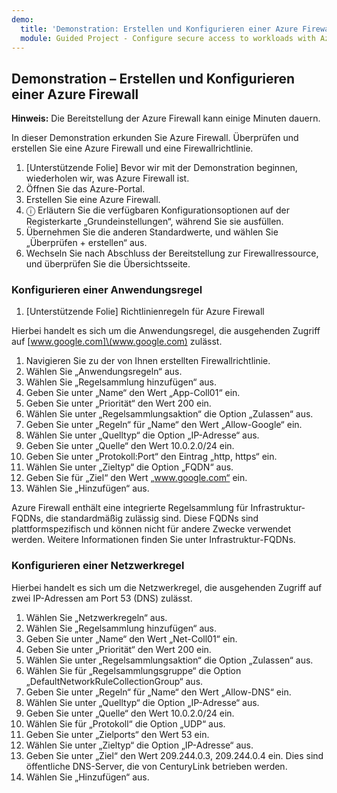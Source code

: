 ```yaml
---
demo:
  title: 'Demonstration: Erstellen und Konfigurieren einer Azure Firewall'
  module: Guided Project - Configure secure access to workloads with Azure virtual networking services
---
```

## Demonstration – Erstellen und Konfigurieren einer Azure Firewall

**Hinweis:** Die Bereitstellung der Azure Firewall kann einige Minuten dauern.

In dieser Demonstration erkunden Sie Azure Firewall.
Überprüfen und erstellen Sie eine Azure Firewall und eine Firewallrichtlinie.
1.  [Unterstützende Folie] Bevor wir mit der Demonstration beginnen, wiederholen wir, was Azure Firewall ist.
2.  Öffnen Sie das Azure-Portal.
3.  Erstellen Sie eine Azure Firewall.
4.  ⓘ Erläutern Sie die verfügbaren Konfigurationsoptionen auf der Registerkarte „Grundeinstellungen“, während Sie sie ausfüllen. 
5.  Übernehmen Sie die anderen Standardwerte, und wählen Sie „Überprüfen + erstellen“ aus.
6.  Wechseln Sie nach Abschluss der Bereitstellung zur Firewallressource, und überprüfen Sie die Übersichtsseite. 


### Konfigurieren einer Anwendungsregel 

1. [Unterstützende Folie] Richtlinienregeln für Azure Firewall

Hierbei handelt es sich um die Anwendungsregel, die ausgehenden Zugriff auf [www.google.com]\(www.google.com) zulässt.
1.  Navigieren Sie zu der von Ihnen erstellten Firewallrichtlinie.
2.  Wählen Sie „Anwendungsregeln“ aus.
3.  Wählen Sie „Regelsammlung hinzufügen“ aus.
4.  Geben Sie unter „Name“ den Wert „App-Coll01“ ein.
5.  Geben Sie unter „Priorität“ den Wert 200 ein.
6.  Wählen Sie unter „Regelsammlungsaktion“ die Option „Zulassen“ aus.
7.  Geben Sie unter „Regeln“ für „Name“ den Wert „Allow-Google“ ein.
8.  Wählen Sie unter „Quelltyp“ die Option „IP-Adresse“ aus.
9.  Geben Sie unter „Quelle“ den Wert 10.0.2.0/24 ein.
10. Geben Sie unter „Protokoll:Port“ den Eintrag „http, https“ ein.
11. Wählen Sie unter „Zieltyp“ die Option „FQDN“ aus.
12. Geben Sie für „Ziel“ den Wert „www.google.com“ ein.
13. Wählen Sie „Hinzufügen“ aus.

Azure Firewall enthält eine integrierte Regelsammlung für Infrastruktur-FQDNs, die standardmäßig zulässig sind. Diese FQDNs sind plattformspezifisch und können nicht für andere Zwecke verwendet werden. Weitere Informationen finden Sie unter Infrastruktur-FQDNs.

### Konfigurieren einer Netzwerkregel
Hierbei handelt es sich um die Netzwerkregel, die ausgehenden Zugriff auf zwei IP-Adressen am Port 53 (DNS) zulässt.
1.  Wählen Sie „Netzwerkregeln“ aus.
2.  Wählen Sie „Regelsammlung hinzufügen“ aus.
3.  Geben Sie unter „Name“ den Wert „Net-Coll01“ ein.
4.  Geben Sie unter „Priorität“ den Wert 200 ein.
5.  Wählen Sie unter „Regelsammlungsaktion“ die Option „Zulassen“ aus.
6.  Wählen Sie für „Regelsammlungsgruppe“ die Option „DefaultNetworkRuleCollectionGroup“ aus.
7.  Geben Sie unter „Regeln“ für „Name“ den Wert „Allow-DNS“ ein.
8.  Wählen Sie unter „Quelltyp“ die Option „IP-Adresse“ aus.
9.  Geben Sie unter „Quelle“ den Wert 10.0.2.0/24 ein.
10. Wählen Sie für „Protokoll“ die Option „UDP“ aus.
11. Geben Sie unter „Zielports“ den Wert 53 ein.
12. Wählen Sie unter „Zieltyp“ die Option „IP-Adresse“ aus.
13. Geben Sie unter „Ziel“ den Wert 209.244.0.3, 209.244.0.4 ein.
Dies sind öffentliche DNS-Server, die von CenturyLink betrieben werden.
14. Wählen Sie „Hinzufügen“ aus.

